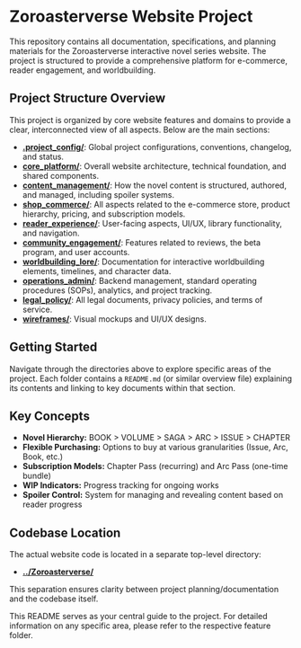 # Zoroasterverse Website Project

This repository contains all documentation, specifications, and planning materials for the Zoroasterverse interactive novel series website. The project is structured to provide a comprehensive platform for e-commerce, reader engagement, and worldbuilding.

## Project Structure Overview

This project is organized by core website features and domains to provide a clear, interconnected view of all aspects. Below are the main sections:

*   **[.project_config/](./.project_config/)**: Global project configurations, conventions, changelog, and status.
*   **[core_platform/](./core_platform/)**: Overall website architecture, technical foundation, and shared components.
*   **[content_management/](./content_management/)**: How the novel content is structured, authored, and managed, including spoiler systems.
*   **[shop_commerce/](./shop_commerce/)**: All aspects related to the e-commerce store, product hierarchy, pricing, and subscription models.
*   **[reader_experience/](./reader_experience/)**: User-facing aspects, UI/UX, library functionality, and navigation.
*   **[community_engagement/](./community_engagement/)**: Features related to reviews, the beta program, and user accounts.
*   **[worldbuilding_lore/](./worldbuilding_lore/)**: Documentation for interactive worldbuilding elements, timelines, and character data.
*   **[operations_admin/](./operations_admin/)**: Backend management, standard operating procedures (SOPs), analytics, and project tracking.
*   **[legal_policy/](./legal_policy/)**: All legal documents, privacy policies, and terms of service.
*   **[wireframes/](./wireframes/)**: Visual mockups and UI/UX designs.

## Getting Started

Navigate through the directories above to explore specific areas of the project. Each folder contains a `README.md` (or similar overview file) explaining its contents and linking to key documents within that section.

## Key Concepts

*   **Novel Hierarchy:** BOOK > VOLUME > SAGA > ARC > ISSUE > CHAPTER
*   **Flexible Purchasing:** Options to buy at various granularities (Issue, Arc, Book, etc.)
*   **Subscription Models:** Chapter Pass (recurring) and Arc Pass (one-time bundle)
*   **WIP Indicators:** Progress tracking for ongoing works
*   **Spoiler Control:** System for managing and revealing content based on reader progress

## Codebase Location

The actual website code is located in a separate top-level directory:

*   **[../Zoroasterverse/](../Zoroasterverse/)**

This separation ensures clarity between project planning/documentation and the codebase itself.

This README serves as your central guide to the project. For detailed information on any specific area, please refer to the respective feature folder.